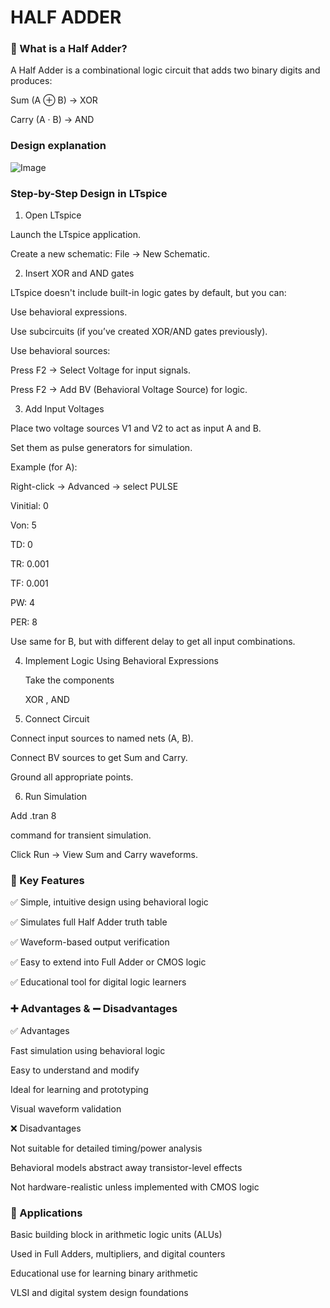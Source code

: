 # HALF ADDER

### 🧠 What is a Half Adder?

A Half Adder is a combinational logic circuit that adds two binary digits and produces:

Sum (A ⊕ B) → XOR

Carry (A · B) → AND

### Design explanation

![Image](https://github.com/user-attachments/assets/f6a7cee3-c232-4dac-ae2b-5eab6a03641b)

### Step-by-Step Design in LTspice

1. Open LTspice
   
Launch the LTspice application.

Create a new schematic: File → New Schematic.

2. Insert XOR and AND gates
   
LTspice doesn't include built-in logic gates by default, but you can:

Use behavioral expressions.

Use subcircuits (if you’ve created XOR/AND gates previously).

Use behavioral sources:

Press F2 → Select Voltage for input signals.

Press F2 → Add BV (Behavioral Voltage Source) for logic.

3. Add Input Voltages
 
Place two voltage sources V1 and V2 to act as input A and B.

Set them as pulse generators for simulation.

Example (for A):

Right-click → Advanced → select PULSE

Vinitial: 0

Von: 5  

TD: 0  

TR: 0.001

TF: 0.001

PW: 4

PER: 8

Use same for B, but with different delay to get all input combinations.

4. Implement Logic Using Behavioral Expressions

   Take the components

   XOR , AND

6. Connect Circuit

   
Connect input sources to named nets (A, B).

Connect BV sources to get Sum and Carry.

Ground all appropriate points.

6. Run Simulation

Add .tran 8

 command for transient simulation.

Click Run → View Sum and Carry waveforms.

### 🧩 Key Features

✅ Simple, intuitive design using behavioral logic

✅ Simulates full Half Adder truth table

✅ Waveform-based output verification

✅ Easy to extend into Full Adder or CMOS logic

✅ Educational tool for digital logic learners

### ➕ Advantages & ➖ Disadvantages

✅ Advantages

Fast simulation using behavioral logic

Easy to understand and modify

Ideal for learning and prototyping

Visual waveform validation

❌ Disadvantages

Not suitable for detailed timing/power analysis

Behavioral models abstract away transistor-level effects

Not hardware-realistic unless implemented with CMOS logic

### 🚀 Applications

Basic building block in arithmetic logic units (ALUs)

Used in Full Adders, multipliers, and digital counters

Educational use for learning binary arithmetic

VLSI and digital system design foundations




